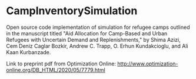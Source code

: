 # CampInventorySimulation
 
Open source code implementation of simulation for refugee camps outlined in the manuscript titled "Aid Allocation for Camp-Based and Urban Refugees with Uncertain Demand and Replenishments," by Shima Azizi, Cem Deniz Caglar Bozkir, Andrew C. Trapp, O. Erhun Kundakcioglu, and Ali Kaan Kurbanzade.

Link to preprint pdf from Optimization Online: http://www.optimization-online.org/DB_HTML/2020/05/7779.html
